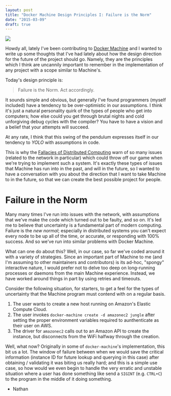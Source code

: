 ```yaml
---
layout: post
title: "Docker Machine Design Principles I: Failure is the Norm"
date: "2015-03-09"
draft: true
---
```


![](/images/docker-machine/whale.jpg)

Howdy all, lately I've been contributing to [Docker
Machine](https://github.com/docker/machine) and I wanted to write up some
thoughts that I've had lately about how the design direction for the future of
the project should go.  Namely, they are the principles which I think are
uncannily important to remember in the implementation of any project with a
scope similar to Machine's.

Today's design principle is:

> Failure is the Norm.  Act accordingly.

It sounds simple and obvious, but generally I've found programmers (myself
included) have a tendency to be over-optimistic in our assumptions.  I think
it's just a natural personality quirk of the types of people who get into
computers; how else could you get through brutal nights and cold unforgiving
debug cycles with the compiler?  You have to have a vision and a belief that
your attempts will succeed.

At any rate, I think that this swing of the pendulum expresses itself in our
tendency to _YOLO_ with assumptions in code.

This is why the [Fallacies of Distributed
Computing](http://en.wikipedia.org/wiki/Fallacies_of_distributed_computing) warn
of so many issues (related to the network in particular) which could throw off
our game when we're trying to implement such a system.  It's exactly these types
of issues that Machine has run into in the past, and will in the future, so I
wanted to have a conversation with you about the direction that I want to take
Machine to in the future, so that we can create the best possible project for
people.

# Failure in the Norm

Many many times I've run into issues with the network, with assumptions that
we've make the code which turned out to be faulty, and so on.  It's led me to
believe that uncertainty is a fundamental part of modern computing.  Failure is
the _new normal_;  especially in distributed systems you can't expect every node
to be up all of the time, or accurate, or responding with 100% success.  And so
we've run into similar problems with Docker Machine.

What can one do about this?  Well, in our case, so far we've coded around it
with a variety of strategies.  Since an important part of Machine to me (and I'm
assuming to other maintainers and contributors) is its ad-hoc, "spongy"
interactive nature, I would prefer not to delve too deep on long-running
processes or daemons from the main Machine experience.  Instead, we have worked
around things in part by using retries and timeouts.

Consider the following situation, for starters, to get a feel for the types of
uncertainty that the Machine program must contend with on a regular basis.

1.  The user wants to create a new host running on Amazon's Elastic Compute
    Cloud.
2.  The user invokes `docker-machine create -d amazonec2 jungle` after setting
    the proper environment variables required to aunthenticate as their user on
    AWS.
3.  The driver for `amazonec2` calls out to an Amazon API to create the
    instance, but disconnects from the WiFi halfway through the creation.

Well, what now?  Originally in some of `docker-machine`'s implementation, this
bit us a lot.  The window of failure between when we would save the critical
information (instance ID for future lookup and querying in this case) after
obtaining / validating it  was biting us really hard; and this is a simple use
case, so how would we even begin to handle the very erratic and unstable
situation where a user has done something like send a `SIGINT` (e.g. `CTRL+C`)
to the program in the middle of it doing something.

- Nathan
